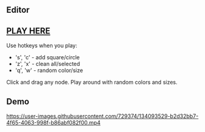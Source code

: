 ## Editor 

## [PLAY HERE](https://tchief.github.io/editor/)

Use hotkeys when you play:
- 's', 'c' - add square/circle
- 'z', 'x' - clean all/selected
- 'q', 'w' - random color/size

Click and drag any node.
Play around with random colors and sizes.

## Demo
https://user-images.githubusercontent.com/729374/134093529-b2d32bb7-4f65-4063-998f-b86abf082f00.mp4
